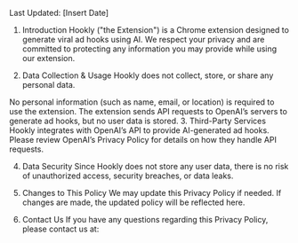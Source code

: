 Last Updated: [Insert Date]
1. Introduction
Hookly ("the Extension") is a Chrome extension designed to generate viral ad hooks using AI. We respect your privacy and are committed to protecting any information you may provide while using our extension.

2. Data Collection & Usage
Hookly does not collect, store, or share any personal data.

No personal information (such as name, email, or location) is required to use the extension.
The extension sends API requests to OpenAI’s servers to generate ad hooks, but no user data is stored.
3. Third-Party Services
Hookly integrates with OpenAI’s API to provide AI-generated ad hooks. Please review OpenAI’s Privacy Policy for details on how they handle API requests.

4. Data Security
Since Hookly does not store any user data, there is no risk of unauthorized access, security breaches, or data leaks.

5. Changes to This Policy
We may update this Privacy Policy if needed. If changes are made, the updated policy will be reflected here.

6. Contact Us
If you have any questions regarding this Privacy Policy, please contact us at:
